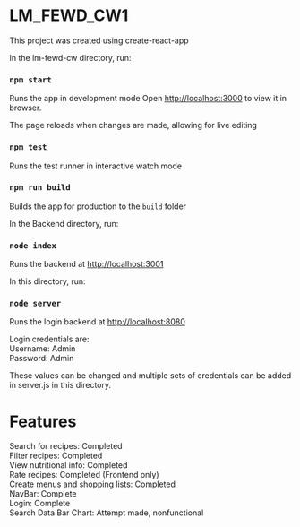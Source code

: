 # LM_FEWD_CW1

This project was created using create-react-app

In the lm-fewd-cw directory, run:
### `npm start`

Runs the app in development mode
Open [http://localhost:3000](http://localhost:3000) to view it in browser.

The page reloads when changes are made, allowing for live editing

### `npm test`

Runs the test runner in interactive watch mode

### `npm run build` 

Builds the app for production to the `build` folder

In the Backend directory, run:
### `node index`

Runs the backend at [http://localhost:3001](http://localhost:3001)

In this directory, run:
### `node server`

Runs the login backend at [http://localhost:8080](http://localhost:8080)

Login credentials are:\
Username: Admin\
Password: Admin

These values can be changed and multiple sets of credentials can be added in server.js in this directory.

# Features
Search for recipes: Completed\
Filter recipes: Completed\
View nutritional info: Completed\
Rate recipes: Completed (Frontend only)\
Create menus and shopping lists: Completed\
NavBar: Complete\
Login: Complete\
Search Data Bar Chart: Attempt made, nonfunctional
